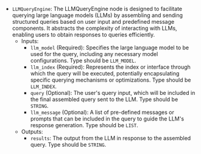 - `LLMQueryEngine`: The LLMQueryEngine node is designed to facilitate querying large language models (LLMs) by assembling and sending structured queries based on user input and predefined message components. It abstracts the complexity of interacting with LLMs, enabling users to obtain responses to queries efficiently.
    - Inputs:
        - `llm_model` (Required): Specifies the large language model to be used for the query, including any necessary model configurations. Type should be `LLM_MODEL`.
        - `llm_index` (Required): Represents the index or interface through which the query will be executed, potentially encapsulating specific querying mechanisms or optimizations. Type should be `LLM_INDEX`.
        - `query` (Optional): The user's query input, which will be included in the final assembled query sent to the LLM. Type should be `STRING`.
        - `llm_message` (Optional): A list of pre-defined messages or prompts that can be included in the query to guide the LLM's response generation. Type should be `LIST`.
    - Outputs:
        - `results`: The output from the LLM in response to the assembled query. Type should be `STRING`.
